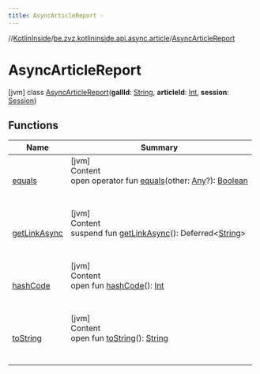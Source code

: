 ```yaml
---
title: AsyncArticleReport -
---
```

//[KotlinInside](../../index.md)/[be.zvz.kotlininside.api.async.article](../index.md)/[AsyncArticleReport](index.md)



# AsyncArticleReport  
 [jvm] class [AsyncArticleReport](index.md)(**gallId**: [String](https://kotlinlang.org/api/latest/jvm/stdlib/kotlin/-string/index.html), **articleId**: [Int](https://kotlinlang.org/api/latest/jvm/stdlib/kotlin/-int/index.html), **session**: [Session](../../be.zvz.kotlininside.session/-session/index.md))   


## Functions  
  
|  Name|  Summary| 
|---|---|
| <a name="kotlin/Any/equals/#kotlin.Any?/PointingToDeclaration/"></a>[equals](../../be.zvz.kotlininside.utils/-string-util/-companion/index.md#%5Bkotlin%2FAny%2Fequals%2F%23kotlin.Any%3F%2FPointingToDeclaration%2F%5D%2FFunctions%2F49489957)| <a name="kotlin/Any/equals/#kotlin.Any?/PointingToDeclaration/"></a>[jvm]  <br>Content  <br>open operator fun [equals](../../be.zvz.kotlininside.utils/-string-util/-companion/index.md#%5Bkotlin%2FAny%2Fequals%2F%23kotlin.Any%3F%2FPointingToDeclaration%2F%5D%2FFunctions%2F49489957)(other: [Any](https://kotlinlang.org/api/latest/jvm/stdlib/kotlin/-any/index.html)?): [Boolean](https://kotlinlang.org/api/latest/jvm/stdlib/kotlin/-boolean/index.html)  <br><br><br>
| <a name="be.zvz.kotlininside.api.async.article/AsyncArticleReport/getLinkAsync/#/PointingToDeclaration/"></a>[getLinkAsync](get-link-async.md)| <a name="be.zvz.kotlininside.api.async.article/AsyncArticleReport/getLinkAsync/#/PointingToDeclaration/"></a>[jvm]  <br>Content  <br>suspend fun [getLinkAsync](get-link-async.md)(): Deferred<[String](https://kotlinlang.org/api/latest/jvm/stdlib/kotlin/-string/index.html)>  <br><br><br>
| <a name="kotlin/Any/hashCode/#/PointingToDeclaration/"></a>[hashCode](../../be.zvz.kotlininside.utils/-string-util/-companion/index.md#%5Bkotlin%2FAny%2FhashCode%2F%23%2FPointingToDeclaration%2F%5D%2FFunctions%2F49489957)| <a name="kotlin/Any/hashCode/#/PointingToDeclaration/"></a>[jvm]  <br>Content  <br>open fun [hashCode](../../be.zvz.kotlininside.utils/-string-util/-companion/index.md#%5Bkotlin%2FAny%2FhashCode%2F%23%2FPointingToDeclaration%2F%5D%2FFunctions%2F49489957)(): [Int](https://kotlinlang.org/api/latest/jvm/stdlib/kotlin/-int/index.html)  <br><br><br>
| <a name="kotlin/Any/toString/#/PointingToDeclaration/"></a>[toString](../../be.zvz.kotlininside.utils/-string-util/-companion/index.md#%5Bkotlin%2FAny%2FtoString%2F%23%2FPointingToDeclaration%2F%5D%2FFunctions%2F49489957)| <a name="kotlin/Any/toString/#/PointingToDeclaration/"></a>[jvm]  <br>Content  <br>open fun [toString](../../be.zvz.kotlininside.utils/-string-util/-companion/index.md#%5Bkotlin%2FAny%2FtoString%2F%23%2FPointingToDeclaration%2F%5D%2FFunctions%2F49489957)(): [String](https://kotlinlang.org/api/latest/jvm/stdlib/kotlin/-string/index.html)  <br><br><br>

